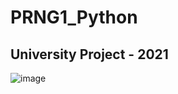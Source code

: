 # PRNG1_Python
## University Project - 2021
![image](https://user-images.githubusercontent.com/67779237/125232859-24360a00-e2a3-11eb-82dd-07b1930c53ae.png)
